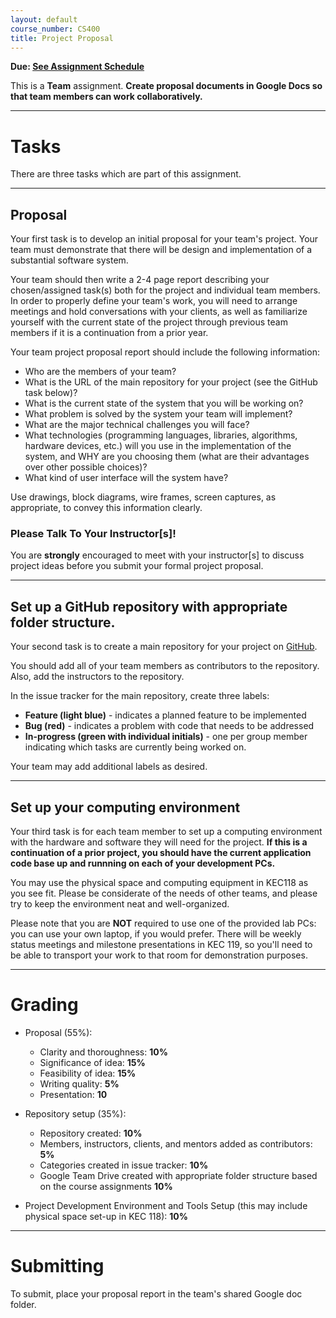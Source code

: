 ```yaml
---
layout: default
course_number: CS400
title: Project Proposal
---
```


**Due: [See Assignment Schedule](../schedule.html)**

This is a **Team** assignment. **Create proposal documents in Google Docs so that team members can work collaboratively.**

--- --- --- --- --- --- --- --- --- --- --- --- --- --- --- --- --- --- --- --- --- --- --- ---


# Tasks

There are three tasks which are part of this assignment.

--- --- --- --- --- --- --- --- --- --- --- --- --- --- --- --- --- --- --- --- --- --- --- ---



## Proposal

Your first task is to develop an initial proposal for your team's project. Your team must demonstrate that there will be design and implementation of a substantial software system.

Your team should then write a 2-4 page report describing your chosen/assigned task(s) both for the project and individual team members.  In order to properly define your team's work, you will need to arrange meetings and hold conversations with your clients, as well as familiarize yourself with the current state of the project through previous team members if it is a continuation from a prior year.

Your team project proposal report should include the following information:

-   Who are the members of your team?
-   What is the URL of the main repository for your project (see the GitHub task below)?
-   What is the current state of the system that you will be working on?
-   What problem is solved by the system your team will implement?
-   What are the major technical challenges you will face?
-   What technologies (programming languages, libraries, algorithms, hardware devices, etc.) will you use in the implementation of the system, and WHY are you choosing them (what are their advantages over other possible choices)?
-   What kind of user interface will the system have?

Use drawings, block diagrams, wire frames, screen captures, as appropriate, to convey this information clearly.

### Please Talk To Your Instructor[s]!

You are **strongly** encouraged to meet with your instructor[s] to discuss project ideas before you submit your formal project proposal.

--- --- --- --- --- --- --- --- --- --- --- --- --- --- --- --- --- --- --- --- --- --- --- ---



## Set up a GitHub repository with appropriate folder structure.

Your second task is to create a main repository for your project on [GitHub](https://github.com).

You should add all of your team members as contributors to the repository.  Also, add the instructors to the repository.

In the issue tracker for the main repository, create three labels:

-   **Feature (light blue)** - indicates a planned feature to be implemented
-   **Bug (red)** - indicates a problem with code that needs to be addressed
-   **In-progress (green with individual initials)** - one per group member indicating which tasks are currently being worked on.

Your team may add additional labels as desired.

--- --- --- --- --- --- --- --- --- --- --- --- --- --- --- --- --- --- --- --- --- --- --- ---


## Set up your computing environment

Your third task is for each team member to set up a computing environment with the hardware and software they will need for the project.  **If this is a continuation of a prior project, you should have the current application code base up and runnning on each of your development PCs.**

You may use the physical space and computing equipment in KEC118 as you see fit.  Please be considerate of the needs of other teams, and please try to keep the environment neat and well-organized.

Please note that you are **NOT** required to use one of the provided lab PCs: you can use your own laptop, if you would prefer. There will be weekly status meetings and milestone presentations in KEC 119, so you'll need to be able to transport your work to that room for demonstration purposes.

--- --- --- --- --- --- --- --- --- --- --- --- --- --- --- --- --- --- --- --- --- --- --- ---


# Grading

* Proposal (55%):

  - Clarity and thoroughness: **10%**
  - Significance of idea: **15%**
  - Feasibility of idea: **15%**
  - Writing quality: **5%**
  - Presentation: **10**

* Repository setup (35%):

  - Repository created: **10%**
  - Members, instructors, clients, and mentors added as contributors: **5%**
  - Categories created in issue tracker: **10%**
  - Google Team Drive created with appropriate folder structure based on the course assignments **10%**

* Project Development Environment and Tools Setup (this may include physical space set-up in KEC 118): **10%**

--- --- --- --- --- --- --- --- --- --- --- --- --- --- --- --- --- --- --- --- --- --- --- ---



# Submitting

To submit, place your proposal report in the team's shared Google doc folder.
